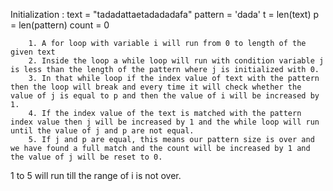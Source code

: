 Initialization :
        text  = "tadadattaetadadadafa"
        pattern = 'dada'
        t = len(text)
        p = len(pattern)
        count = 0

        1. A for loop with variable i will run from 0 to length of the given text
        2. Inside the loop a while loop will run with condition variable j is less than the length of the pattern where j is initialized with 0.
        3. In that while loop if the index value of text with the pattern then the loop will break and every time it will check whether the value of j is equal to p and then the value of i will be increased by 1.
        4. If the index value of the text is matched with the pattern index value then j will be increased by 1 and the while loop will run until the value of j and p are not equal.
        5. If j and p are equal, this means our pattern size is over and we have found a full match and the count will be increased by 1 and the value of j will be reset to 0.

1 to 5 will run till the range of i is not over.

